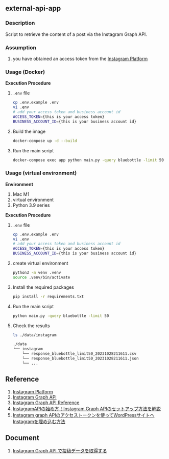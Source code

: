 ## external-api-app

### Description

Script to retrieve the content of a post via the Instagram Graph API.

### Assumption

1. you have obtained an access token from the [Instagram Platform](https://developers.facebook.com/docs/instagram?locale=en_US)

### Usage (Docker)

**Execution Procedure**

1. `.env` file

   ```bash
   cp .env.example .env
   vi .env
   # add your access token and business account id
   ACCESS_TOKEN={this is your access token}
   BUSINESS_ACCOUNT_ID={this is your business account id}
   ```

2. Build the image

   ```bash
   docker-compose up -d --build
   ```

3. Run the main script

   ```bash
   docker-compose exec app python main.py -query bluebottle -limit 50
   ```

### Usage (virtual environment)

**Environment**

1. Mac M1
2. virtual environment
3. Python 3.9 series

**Execution Procedure**

1. `.env` file

   ```bash
   cp .env.example .env
   vi .env
   # add your access token and business account id
   ACCESS_TOKEN={this is your access token}
   BUSINESS_ACCOUNT_ID={this is your business account id}
   ```

2. create virtual environment

   ```bash
   python3 -m venv .venv
   source .venv/bin/activate
   ```

3. Install the required packages

   ```bash
   pip install -r requirements.txt
   ```

4. Run the main script

   ```bash
   python main.py -query bluebottle -limit 50
   ```

5. Check the results

   ```bash
   ls ./data/instagram
   ```

    ```bash
    ./data
    └── instagram
        └── response_bluebottle_limit50_20231028211611.csv
        └── response_bluebottle_limit50_20231028211611.json
        └── ...
    ```

## Reference

1. [Instagram Platform](https://developers.facebook.com/docs/instagram?locale=en_US)
2. [Instagram Graph API](https://developers.facebook.com/docs/instagram-api?locale=en_US)
3. [Instagram Graph API Reference](https://developers.facebook.com/docs/instagram-api/reference?locale=en_US)
4. [InstagramAPIの始め方！Instagram Graph APIのセットアップ方法を解説](https://tabiato.co.jp/biz/blog/instagram-graph-api-setup/)
5. [Instagram graph APIのアクセストークンを使ってWordPressサイトへInstagramを埋め込む方法](https://calieto.com/calietoblog/embedding-method-instagram-wordpress/#)

## Document
1. [Instagram Graph API で投稿データを取得する](https://zenn.dev/kazusa_nakagawa/articles/article10_instagram_api)
